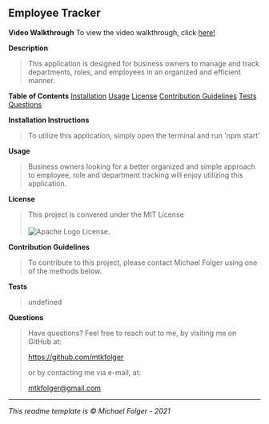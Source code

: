 **Employee Tracker**
---
**Video Walkthrough**
To view the video walkthrough, click <a href="https://www.google.com" target="blank">here!</a>

**Description**
>This application is designed for business owners to manage and track departments, roles, and  employees in an organized and efficient manner.

**Table of Contents** 
[Installation](#Installation)
[Usage](#Usage)
[License](#License)
[Contribution Guidelines](#Contribution)
[Tests](#Tests)
[Questions](#Questions)

**Installation Instructions** <a name="Installation"></a>
>To utilize this application, simply open the terminal and run  'npm start'

**Usage <a name="Usage"></a>**
>Business owners looking for a better organized and simple approach to employee, role and department tracking will enjoy utilizing this application.

**License** <a name="License"></a>
>This project is convered under the MIT License <br><br>![Apache Logo](https://badgen.net/badge/Licencse/MIT/red?icon=github) License.


**Contribution Guidelines** <a name="Contribution"></a>
>To contribute to this project, please contact Michael Folger using one of the methods below.

**Tests** <a name="Tests"></a>
>undefined

**Questions** <a name="Questions"></a>
>Have questions? Feel free to reach out to me, by visiting me on GitHub at:
>
>https://github.com/mtkfolger
>
>or by contacting me via e-mail, at:
>
>mtkfolger@gmail.com

---
*This readme template is © Michael Folger - 2021*
